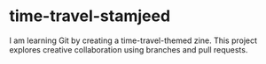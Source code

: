 # time-travel-stamjeed
I am learning Git by creating a time-travel-themed zine. This project explores creative collaboration using branches and pull requests.
